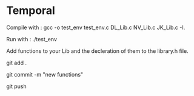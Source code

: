 # Temporal
Compile with : gcc -o test_env test_env.c DL_Lib.c NV_Lib.c JK_Lib.c -I.

Run with :  ./test_env

Add functions to your Lib and the decleration of them to the library.h file.

git add .

git commit -m "new functions"

git push

